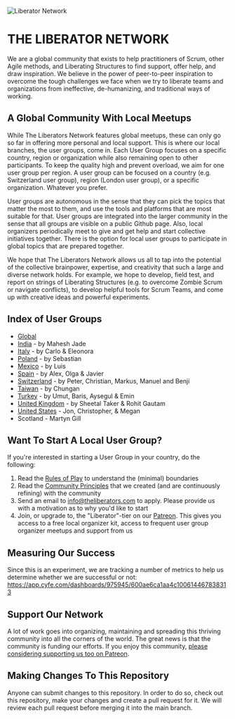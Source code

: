 ![Liberator Network](https://github.com/theliberators/usergroups/blob/4041ab4024247b4b22be88edcb282fc5d0a66a81/Banners/Liberator%20Network.jpg)


# THE LIBERATOR NETWORK

We are a global community that exists to help practitioners of Scrum, other Agile methods, and Liberating Structures to find support, offer help, and draw inspiration. We believe in the power of peer-to-peer inspiration to overcome the tough challenges we face when we try to liberate teams and organizations from ineffective, de-humanizing, and traditional ways of working.

## A Global Community With Local Meetups

While The Liberators Network features global meetups, these can only go so far in offering more personal and local support. This is where our local branches, the user groups, come in. Each User Group focuses on a specific country, region or organization while also remaining open to other participants. To keep the quality high and prevent overload, we aim for one user group per region. A user group can be focused on a country (e.g. Switzerland user group), region (London user group), or a specific organization. Whatever you prefer. 

User groups are autonomous in the sense that they can pick the topics that matter the most to them, and use the tools and platforms that are most suitable for that. User groups are integrated into the larger community in the sense that all groups are visible on a public Github page. Also, local organizers periodically meet to give and get help and start collective initiatives together. There is the option for local user groups to participate in global topics that are prepared together.

We hope that The Liberators Network allows us all to tap into the potential of the collective brainpower, expertise, and creativity that such a large and diverse network holds. For example, we hope to develop, field test, and report on strings of Liberating Structures (e.g. to overcome Zombie Scrum or navigate conflicts), to develop helpful tools for Scrum Teams, and come up with creative ideas and powerful experiments.

## Index of User Groups

- [Global](https://www.meetup.com/The-Liberators/)
- [India](http://bit.ly/2Xcfntq) - by Mahesh Jade
- [Italy](http://bit.ly/3b8HL7L) - by Carlo & Eleonora
- [Poland](https://bit.ly/3lVoqJN) - by Sebastian
- [Mexico](http://bit.ly/39qmu7h) - by Luis
- [Spain](https://bit.ly/2XdHoki) - by Alex, Olga & Javier
- [Switzerland](https://bit.ly/3fhJAPU) - by Peter, Christian, Markus, Manuel and Benji
- [Taiwan](http://bit.ly/3b9IzcE) - by Chungan
- [Turkey](https://bit.ly/3pQr2uH) - by Umut, Baris, Aysegul & Emin
- [United Kingdom](http://bit.ly/2MvM6HP) - by Sheetal Taker & Rohit Gautam
- [United States](https://bit.ly/3587gCw) - Jon, Christopher, & Megan
- Scotland - Martyn Gill

## Want To Start A Local User Group?

If you're interested in starting a User Group in your country, do the following:

1. Read the [Rules of Play](https://github.com/theliberators/usergroups/blob/master/Rules%20of%20Play/Rules%20of%20Play%20for%20Organizers.pdf?raw=true) to understand the (minimal) boundaries
2. Read the [Community Principles](https://github.com/theliberators/usergroups/blob/master/Community%20Principles/Community%20Principles.pdf?raw=true) that we created (and are continuously refining) with the community
3. Send an email to [info@theliberators.com](mailto:info@theliberators.com) to apply. Please provide us with a motivation as to why you'd like to start 
4. Join, or upgrade to, the "Liberator"-tier on our [Patreon](https://patreon.com/liberators). This gives you access to a free local organizer kit, access to frequent user group organizer meetups and support from us

## Measuring Our Success

Since this is an experiment, we are tracking a number of metrics to help us determine whether we are successful or not:
https://app.cyfe.com/dashboards/975945/600ae6ca1aa4c100614467838313

## Support Our Network

A lot of work goes into organizing, maintaining and spreading this thriving community into all the corners of the world. The great news is that the community is funding our efforts. If you enjoy this community, [please considering supporting us too on Patreon](https://patreon.com/liberators).

## Making Changes To This Repository

Anyone can submit changes to this repository. In order to do so, check out this repository, make your changes and create a pull request for it. We will review each pull request before merging it into the main branch.
